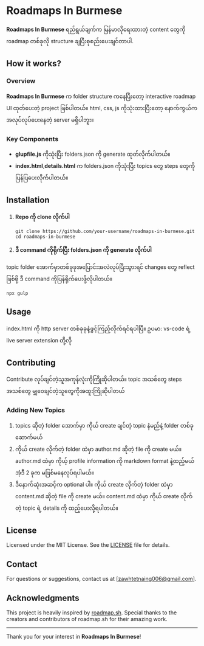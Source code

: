 # Roadmaps In Burmese

**Roadmaps In Burmese** ရည်ရွယ်ချက်က  မြန်မာလိုရေးထားတဲ့ content တွေကို roadmap တစ်ခုလို structure ချပြီးစုစည်းပေးချင်တာပါ.

## How it works?

### Overview
**Roadmaps In Burmese** က folder structure  ကနေပြီးတော့ interactive roadmap UI ထုတ်ပေးတဲ့  project  ဖြစ်ပါတယ်။ html, css, js ကိုသုံးထားပြီးတော့ နောက်ကွယ်က အလုပ်လုပ်ပေးနေတဲ့ server  မရှိပါဘူး။ 

### Key Components
- **glupfile.js** ကိုသုံးပြီး folders.json ကို generate ထုတ်လိုက်ပါတယ်။ 
- **index.html**,**details.html** က folders.json  ကိုသုံးပြီး topics တွေ steps တွေကိုပြန်ပြပေးလိုက်ပါတယ်။

## Installation

1. **Repo ကို clone လိုက်ပါ**

   ```
   git clone https://github.com/your-username/roadmaps-in-burmese.git
   cd roadmaps-in-burmese
   ```

2. **ဒီ command ကိုရိုက်ပြီး folders.json ကို generate လိုက်ပါ**

topic folder အောက်မှာတစ်ခုခုအပြောင်းအလဲလုပ်ပြီးသွားရင် changes တွေ reflect ဖြစ်ဖို့  ဒီ command ကိုပြန်ရိုက်ပေးဖို့လိုပါတယ်။ 

   ```
   npx gulp
   ```

## Usage

index.html ကို http server တစ်ခုခုနဲ့ဖွင့်ကြည့်လိုက်ရင်ရပါပြီ။ ဥပမာ: vs-code ရဲ့ live server extension တို့လို

## Contributing

Contribute  လုပ်ချင်တဲ့သူအကုန်လုံးကိုကြိုဆိုပါတယ်။ topic အသစ်တွေ steps အသစ်တွေ မျှ၀ေချင်တဲ့သူတွေကိုအထူးကြိုဆိုပါတယ်

### Adding New Topics
1. topics ဆိုတဲ့ folder အောက်မှာ ကိုယ် create ချင်တဲ့ topic နံမည်နဲ့ folder တစ်ခုဆောက်မယ်
2. ကိုယ် create လိုက်တဲ့ folder ထဲမှာ author.md ဆိုတဲ့ file ကို create မယ်။  author.md ထဲမှာ  ကိုယ့် profile information ကို markdown format နဲ့ထည့်မယ်
အဲ့ဒီ 2 ခုက မဖြစ်မနေလုပ်ရပါမယ်။ 
3. ဒီနောက်ဆုံးအဆင့်က optional ပါ။ ကိုယ် create လိုက်တဲ့ folder ထဲမှာ content.md ဆိုတဲ့ file ကို create မယ်။ content.md ထဲမှာ ကိုယ် create လိုက်တဲ့ topic ရဲ့ details ကို ထည့်ပေးလို့ရပါတယ်။ 

## License

Licensed under the MIT License. See the [LICENSE](LICENSE) file for details.

## Contact

For questions or suggestions, contact us at [zawhtetnaing006@gmail.com].

## Acknowledgments
This project is heavily inspired by [roadmap.sh](https://roadmap.sh/). Special thanks to the creators and contributors of roadmap.sh for their amazing work.

---

Thank you for your interest in **Roadmaps In Burmese**!
